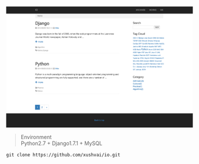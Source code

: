 ![1](docs/1.png)

> Environment  
Python2.7 + Django1.7.1 + MySQL



```
git clone https://github.com/xushvai/io.git  
```

